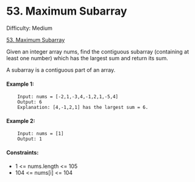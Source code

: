 # 53. Maximum Subarray

Difficulty: Medium

[53. Maximum Subarray](https://leetcode.com/problems/maximum-subarray)

Given an integer array nums, find the contiguous subarray (containing at least one number) which has the largest sum and return its sum.

A subarray is a contiguous part of an array.

#### Example 1:
```
    Input: nums = [-2,1,-3,4,-1,2,1,-5,4]
    Output: 6
    Explanation: [4,-1,2,1] has the largest sum = 6.
```


#### Example 2:
```
    Input: nums = [1]
    Output: 1
```

#### Constraints:
 - 1 <= nums.length <= 105
 - 104 <= nums[i] <= 104
